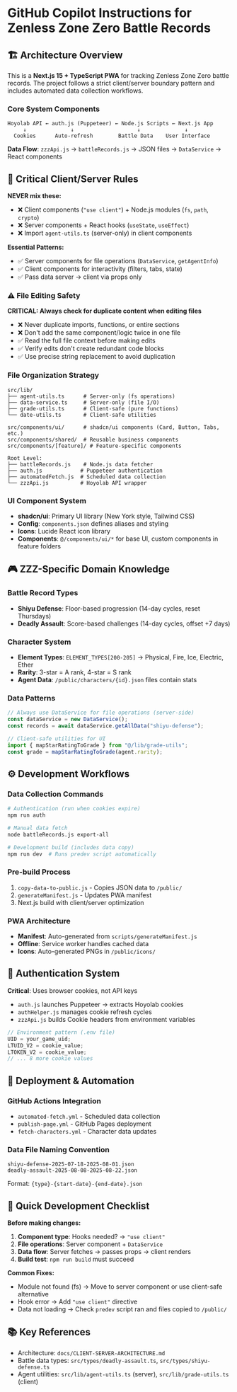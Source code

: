 # GitHub Copilot Instructions for Zenless Zone Zero Battle Records

## 🏗️ Architecture Overview

This is a **Next.js 15 + TypeScript PWA** for tracking Zenless Zone Zero battle records. The project follows a strict client/server boundary pattern and includes automated data collection workflows.

### Core System Components

```
Hoyolab API ← auth.js (Puppeteer) ← Node.js Scripts ← Next.js App
     ↓              ↓                    ↓              ↓
  Cookies      Auto-refresh        Battle Data    User Interface
```

**Data Flow**: `zzzApi.js` → `battleRecords.js` → JSON files → `DataService` → React components

## 🚨 Critical Client/Server Rules

**NEVER mix these:**

- ❌ Client components (`"use client"`) + Node.js modules (`fs`, `path`, `crypto`)
- ❌ Server components + React hooks (`useState`, `useEffect`)
- ❌ Import `agent-utils.ts` (server-only) in client components

**Essential Patterns:**

- ✅ Server components for file operations (`DataService`, `getAgentInfo`)
- ✅ Client components for interactivity (filters, tabs, state)
- ✅ Pass data server → client via props only

### ⚠️ File Editing Safety

**CRITICAL: Always check for duplicate content when editing files**

- ❌ Never duplicate imports, functions, or entire sections
- ❌ Don't add the same component/logic twice in one file
- ✅ Read the full file context before making edits
- ✅ Verify edits don't create redundant code blocks
- ✅ Use precise string replacement to avoid duplication

### File Organization Strategy

```
src/lib/
├── agent-utils.ts      # Server-only (fs operations)
├── data-service.ts     # Server-only (file I/O)
├── grade-utils.ts      # Client-safe (pure functions)
└── date-utils.ts       # Client-safe utilities

src/components/ui/      # shadcn/ui components (Card, Button, Tabs, etc.)
src/components/shared/  # Reusable business components
src/components/[feature]/ # Feature-specific components

Root Level:
├── battleRecords.js    # Node.js data fetcher
├── auth.js            # Puppeteer authentication
├── automatedFetch.js  # Scheduled data collection
└── zzzApi.js          # Hoyolab API wrapper
```

### UI Component System

- **shadcn/ui**: Primary UI library (New York style, Tailwind CSS)
- **Config**: `components.json` defines aliases and styling
- **Icons**: Lucide React icon library
- **Components**: `@/components/ui/*` for base UI, custom components in feature folders

## 🎮 ZZZ-Specific Domain Knowledge

### Battle Record Types

- **Shiyu Defense**: Floor-based progression (14-day cycles, reset Thursdays)
- **Deadly Assault**: Score-based challenges (14-day cycles, offset +7 days)

### Character System

- **Element Types**: `ELEMENT_TYPES[200-205]` → Physical, Fire, Ice, Electric, Ether
- **Rarity**: 3-star = A rank, 4-star = S rank
- **Agent Data**: `/public/characters/{id}.json` files contain stats

### Data Patterns

```typescript
// Always use DataService for file operations (server-side)
const dataService = new DataService();
const records = await dataService.getAllData("shiyu-defense");

// Client-safe utilities for UI
import { mapStarRatingToGrade } from "@/lib/grade-utils";
const grade = mapStarRatingToGrade(agent.rarity);
```

## ⚙️ Development Workflows

### Data Collection Commands

```bash
# Authentication (run when cookies expire)
npm run auth

# Manual data fetch
node battleRecords.js export-all

# Development build (includes data copy)
npm run dev  # Runs predev script automatically
```

### Pre-build Process

1. `copy-data-to-public.js` - Copies JSON data to `/public/`
2. `generateManifest.js` - Updates PWA manifest
3. Next.js build with client/server optimization

### PWA Architecture

- **Manifest**: Auto-generated from `scripts/generateManifest.js`
- **Offline**: Service worker handles cached data
- **Icons**: Auto-generated PNGs in `/public/icons/`

## 🔧 Authentication System

**Critical**: Uses browser cookies, not API keys

- `auth.js` launches Puppeteer → extracts Hoyolab cookies
- `authHelper.js` manages cookie refresh cycles
- `zzzApi.js` builds Cookie headers from environment variables

```javascript
// Environment pattern (.env file)
UID = your_game_uid;
LTUID_V2 = cookie_value;
LTOKEN_V2 = cookie_value;
// ... 8 more cookie values
```

## 🚀 Deployment & Automation

### GitHub Actions Integration

- `automated-fetch.yml` - Scheduled data collection
- `publish-page.yml` - GitHub Pages deployment
- `fetch-characters.yml` - Character data updates

### Data File Naming Convention

```
shiyu-defense-2025-07-18-2025-08-01.json
deadly-assault-2025-08-08-2025-08-22.json
```

Format: `{type}-{start-date}-{end-date}.json`

## 🎯 Quick Development Checklist

**Before making changes:**

1. **Component type**: Hooks needed? → `"use client"`
2. **File operations**: Server component + `DataService`
3. **Data flow**: Server fetches → passes props → client renders
4. **Build test**: `npm run build` must succeed

**Common Fixes:**

- Module not found (fs) → Move to server component or use client-safe alternative
- Hook error → Add `"use client"` directive
- Data not loading → Check `predev` script ran and files copied to `/public/`

## 📚 Key References

- Architecture: `docs/CLIENT-SERVER-ARCHITECTURE.md`
- Battle data types: `src/types/deadly-assault.ts`, `src/types/shiyu-defense.ts`
- Agent utilities: `src/lib/agent-utils.ts` (server), `src/lib/grade-utils.ts` (client)

